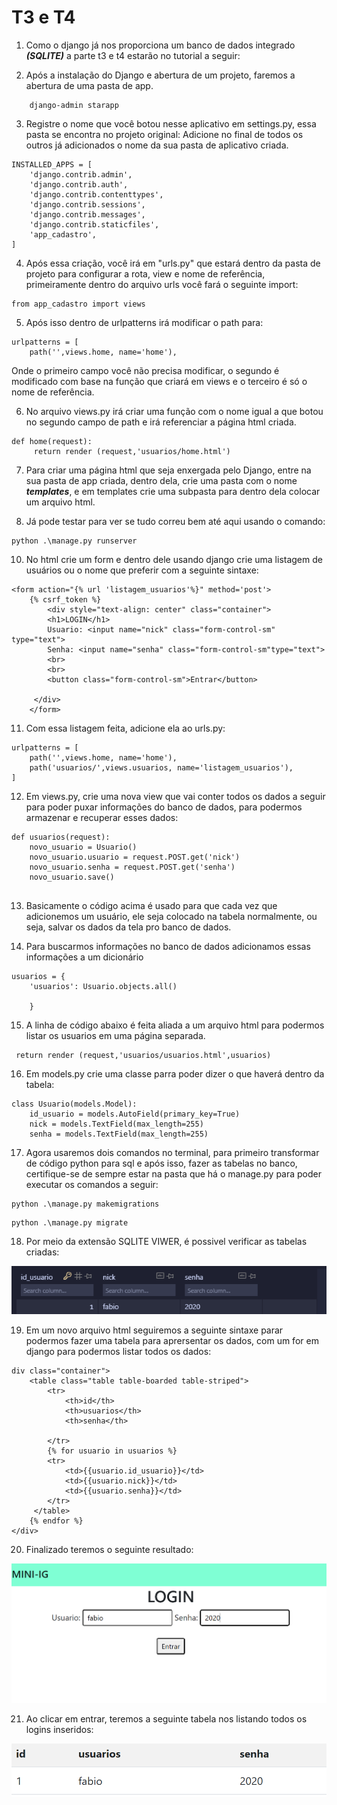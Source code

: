 # T3 e T4

1. Como o django já nos proporciona um banco de dados integrado ***(SQLITE)*** a parte t3 e t4 estarão no tutorial a seguir:

2. Após a instalação do Django e abertura de um projeto, faremos a abertura de uma pasta de app.
~~~~
    django-admin starapp
~~~~

3. Registre o nome que você botou nesse aplicativo em settings.py, essa pasta se encontra no projeto original:
 Adicione no final de todos os outros já adicionados o nome da sua pasta de aplicativo criada.
~~~~
INSTALLED_APPS = [
    'django.contrib.admin',
    'django.contrib.auth',
    'django.contrib.contenttypes',
    'django.contrib.sessions',
    'django.contrib.messages',
    'django.contrib.staticfiles',
    'app_cadastro',
]
~~~~

4. Após essa criação, você irá em "urls.py" que estará dentro da pasta de projeto para configurar a rota, view e nome de referência, primeiramente dentro do arquivo urls você fará o seguinte import: 
~~~
from app_cadastro import views
~~~
5. Após isso dentro de urlpatterns irá modificar o path para:
~~~
urlpatterns = [
    path('',views.home, name='home'),
~~~
Onde o primeiro campo você não precisa modificar, o segundo é modificado com base na função que criará em views e o terceiro é só o nome de referência.

6. No arquivo views.py irá criar uma função com o nome igual a que botou no segundo campo de path e irá referenciar a página html criada.
~~~
def home(request):
     return render (request,'usuarios/home.html')
~~~
7. Para criar uma página html que seja enxergada pelo Django, entre na sua pasta de app criada, dentro dela, crie uma pasta com o nome ***templates***, e em templates crie uma subpasta para dentro dela colocar um arquivo html.

8. Já pode testar para ver se tudo correu bem até aqui usando o comando: 

~~~
python .\manage.py runserver
~~~

10. No html crie um form e dentro dele usando django crie uma listagem de usuários ou o nome que preferir com a seguinte sintaxe:
~~~
<form action="{% url 'listagem_usuarios'%}" method='post'> 
    {% csrf_token %}
        <div style="text-align: center" class="container">
        <h1>LOGIN</h1>
        Usuario: <input name="nick" class="form-control-sm" type="text">
        Senha: <input name="senha" class="form-control-sm"type="text">
        <br>
        <br>
        <button class="form-control-sm">Entrar</button>
     
     </div>
    </form>

~~~

11. Com essa listagem feita, adicione ela ao urls.py:
~~~
urlpatterns = [
    path('',views.home, name='home'),
    path('usuarios/',views.usuarios, name='listagem_usuarios'),
]
~~~

12. Em views.py, crie uma nova view que vai conter todos os dados a seguir para poder puxar informações do banco de dados, para podermos armazenar e recuperar esses dados:
~~~
def usuarios(request):
    novo_usuario = Usuario()
    novo_usuario.usuario = request.POST.get('nick')
    novo_usuario.senha = request.POST.get('senha')
    novo_usuario.save()


~~~

13. Basicamente o código acima é usado para que cada vez que adicionemos um usuário, ele seja colocado na tabela normalmente, ou seja, salvar os dados da tela pro banco de dados.


14. Para buscarmos informações no banco de dados adicionamos essas informações a um dicionário
~~~
usuarios = {
    'usuarios': Usuario.objects.all()
    
    }
~~~


15. A linha de código abaixo é feita aliada a um arquivo html para podermos listar os usuarios em uma página separada.

~~~~
 return render (request,'usuarios/usuarios.html',usuarios)
~~~~

16. Em models.py crie uma classe parra poder dizer o que haverá dentro da tabela:
~~~
class Usuario(models.Model):
    id_usuario = models.AutoField(primary_key=True)
    nick = models.TextField(max_length=255)
    senha = models.TextField(max_length=255)
~~~

17. Agora usaremos dois comandos no terminal, para primeiro transformar de código python para sql e após isso, fazer as tabelas no banco, certifique-se de sempre estar na pasta que há o manage.py para poder executar os comandos a seguir:
~~~
python .\manage.py makemigrations
~~~
~~~
python .\manage.py migrate   
~~~

18. Por meio da extensão SQLITE VIWER, é possivel verificar as tabelas criadas:

![Alt text](image-5.png)


19. Em um novo arquivo html seguiremos a seguinte sintaxe parar podermos fazer uma tabela para aprersentar os dados, com um for em django para podermos listar todos os dados:
~~~~
div class="container">
    <table class="table table-boarded table-striped">
        <tr>
            <th>id</th>
            <th>usuarios</th>
            <th>senha</th>
          
        </tr>
        {% for usuario in usuarios %}
        <tr>
            <td>{{usuario.id_usuario}}</td>
            <td>{{usuario.nick}}</td>
            <td>{{usuario.senha}}</td>
        </tr>
     </table>
    {% endfor %}
</div>
~~~~


20. Finalizado teremos o seguinte resultado:

![Alt text](image-6.png)

21. Ao clicar em entrar, teremos a seguinte tabela nos listando todos os logins inseridos:

![Alt text](image-7.png)